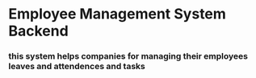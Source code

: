 # Employee Management System Backend

### this system helps companies for managing their employees leaves and attendences and tasks
